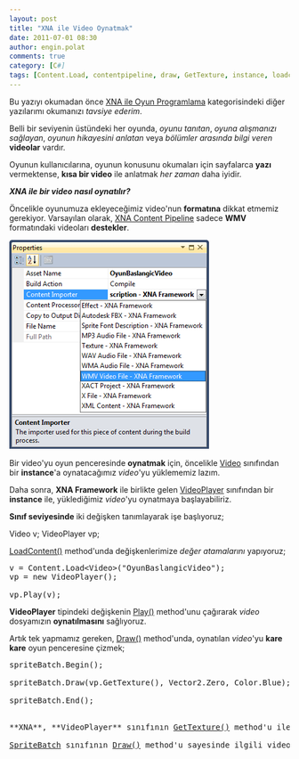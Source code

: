 ```yaml
---
layout: post
title: "XNA ile Video Oynatmak"
date: 2011-07-01 08:30
author: engin.polat
comments: true
category: [C#]
tags: [Content.Load, contentpipeline, draw, GetTexture, instance, loadcontent, media, method, play, spritebatch, texture2d, vector2, video, video format, videoplayer, XNA]
---
```

Bu yazıyı okumadan önce <a href="http://www.enginpolat.com/kategori/xna" target="_blank">XNA ile Oyun Programlama</a> kategorisindeki diğer yazılarımı okumanızı *tavsiye ederim*.

Belli bir seviyenin üstündeki her oyunda, *oyunu tanıtan*, *oyuna alışmanızı sağlayan*, *oyunun hikayesini anlatan* veya *bölümler arasında bilgi veren* **videolar** vardır.

Oyunun kullanıcılarına, oyunun konusunu okumaları için sayfalarca **yazı** vermektense, **kısa bir video** ile anlatmak *her zaman* daha iyidir.

***XNA ile bir video nasıl oynatılır?***

Öncelikle oyunumuza ekleyeceğimiz video'nun **formatına** dikkat etmemiz gerekiyor. Varsayılan olarak, <a href="http://blogs.msdn.com/b/xna/archive/2006/08/29/730168.aspx" target="_blank">XNA Content Pipeline</a> sadece **WMV** formatındaki videoları **destekler**.

![XNA ile Oyun Programlama - Content Pipeline Desteklenen Video Formatları](/assets/uploads/2011/06/VideoFormatlari.png "XNA ile Oyun Programlama - Content Pipeline Desteklenen Video Formatları")

Bir video'yu oyun penceresinde **oynatmak** için, öncelikle <a href="http://msdn.microsoft.com/library/microsoft.xna.framework.media.video" target="_blank">Video</a> sınıfından bir **instance**'a oynatacağımız *video*'yu yüklememiz lazım.

Daha sonra, **XNA Framework** ile birlikte gelen <a href="http://msdn.microsoft.com/library/microsoft.xna.framework.media.videoplayer" target="_blank">VideoPlayer</a> sınıfından bir **instance** ile, yüklediğimiz *video*'yu oynatmaya başlayabiliriz.

**Sınıf seviyesinde** iki değişken tanımlayarak işe başlıyoruz;



Video v;
VideoPlayer vp;</pre>

<a href="http://msdn.microsoft.com/library/microsoft.xna.framework.game.loadcontent" target="_blank">LoadContent()</a> method'unda değişkenlerimize *değer atamalarını* yapıyoruz;

<pre class="brush:csharp">v = Content.Load&lt;Video&gt;("OyunBaslangicVideo");
vp = new VideoPlayer();

vp.Play(v);</pre>

**VideoPlayer** tipindeki değişkenin <a href="http://msdn.microsoft.com/library/microsoft.xna.framework.media.videoplayer.play" target="_blank">Play()</a> method'unu çağırarak *video* dosyamızın **oynatılmasını** sağlıyoruz.

Artık tek yapmamız gereken, <a href="http://msdn.microsoft.com/library/microsoft.xna.framework.game.draw" target="_blank">Draw()</a> method'unda, oynatılan *video*'yu **kare kare** oyun penceresine çizmek;

<pre class="brush:csharp">spriteBatch.Begin();

spriteBatch.Draw(vp.GetTexture(), Vector2.Zero, Color.Blue);

spriteBatch.End();


**XNA**, **VideoPlayer** sınıfının <a href="http://msdn.microsoft.com/library/microsoft.xna.framework.media.videoplayer.gettexture" target="_blank">GetTexture()</a> method'u ile oynatılan video'nun o anki karesini <a href="http://msdn.microsoft.com/library/microsoft.xna.framework.graphics.texture2d" target="_blank">Texture2D</a> tipinde kullanmamızı sağlar.

<a href="http://msdn.microsoft.com/library/microsoft.xna.framework.graphics.spritebatch" target="_blank">SpriteBatch</a> sınıfının <a href="http://msdn.microsoft.com/library/microsoft.xna.framework.graphics.spritebatch.draw" target="_blank">Draw()</a> method'u sayesinde ilgili video karesini oyun penceresine *çizebiliriz*.

